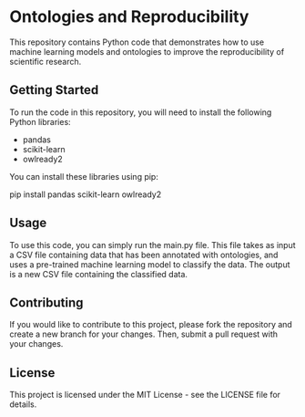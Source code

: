 # Ontologies and Reproducibility

This repository contains Python code that demonstrates how to use machine learning models and ontologies to improve the reproducibility of scientific research.

## Getting Started

To run the code in this repository, you will need to install the following Python libraries:

- pandas
- scikit-learn
- owlready2

You can install these libraries using pip:

pip install pandas scikit-learn owlready2


## Usage

To use this code, you can simply run the main.py file. This file takes as input a CSV file containing data that has been annotated with ontologies, and uses a pre-trained machine learning model to classify the data. The output is a new CSV file containing the classified data.

## Contributing

If you would like to contribute to this project, please fork the repository and create a new branch for your changes. Then, submit a pull request with your changes.

## License

This project is licensed under the MIT License - see the LICENSE file for details.
